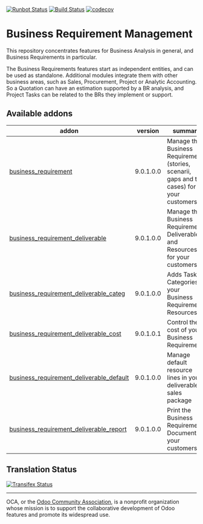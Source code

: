 [![Runbot Status](https://runbot.odoo-community.org/runbot/badge/flat/222/9.0.svg)](https://runbot.odoo-community.org/runbot/repo/github-com-oca-business-requirement-222)
[![Build Status](https://travis-ci.org/OCA/business-requirement.svg?branch=9.0)](https://travis-ci.org/OCA/business-requirement)
[![codecov](https://codecov.io/gh/OCA/business-requirement/branch/9.0/graph/badge.svg)](https://codecov.io/gh/OCA/business-requirement)


# Business Requirement Management

This repository concentrates features for Business Analysis in general, and Business Requirements in particular.

The Business Requirements features start as independent entities, and can be used as standalone.
Additional modules integrate them with other business areas, such as Sales, Procurement, Project or Analytic Accounting.
So a Quotation can have an estimation supported by a BR analysis, and Project Tasks can be related to the BRs they implement or support.


[//]: # (addons)

Available addons
----------------
addon | version | summary
--- | --- | ---
[business_requirement](business_requirement/) | 9.0.1.0.0 | Manage the Business Requirements (stories, scenarii, gaps and test cases) for your customers
[business_requirement_deliverable](business_requirement_deliverable/) | 9.0.1.0.0 | Manage the Business Requirement Deliverables and Resources for your customers
[business_requirement_deliverable_categ](business_requirement_deliverable_categ/) | 9.0.1.0.0 | Adds Task Categories to your Business Requirement Resources
[business_requirement_deliverable_cost](business_requirement_deliverable_cost/) | 9.0.1.0.1 | Control the cost of your Business Requirements
[business_requirement_deliverable_default](business_requirement_deliverable_default/) | 9.0.1.0.0 | Manage default resource lines in your deliverable sales package
[business_requirement_deliverable_report](business_requirement_deliverable_report/) | 9.0.1.0.0 | Print the Business Requirement Document for your customers

[//]: # (end addons)

Translation Status
------------------
[![Transifex Status](https://www.transifex.com/projects/p/OCA-business-requirement-9-0/chart/image_png)](https://www.transifex.com/projects/p/OCA-business-requirement-9-0)

----

OCA, or the [Odoo Community Association](http://odoo-community.org/), is a nonprofit organization whose
mission is to support the collaborative development of Odoo features and
promote its widespread use.

